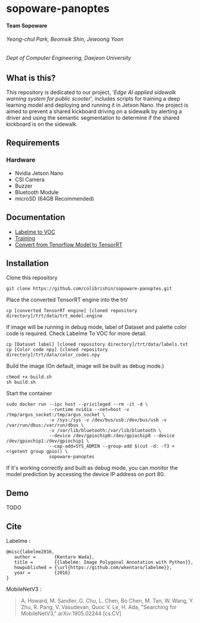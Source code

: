 
# sopoware-panoptes
#### Team Sopoware
###### Yeong-chul Park, Beomsik Shin, Jewoong Yoon
###### Dept of Computer Engineering, Daejeon University

## What is this?
This repository is dedicated to our project, '_Edge AI applied sidewalk warning system for public scooter_', includes scripts for training a deep learning model and deploying and running it in Jetson Nano. the project is aimed to prevent a shared kickboard driving on a sidewalk by alerting a driver and using the semantic segmentation to determine if the shared kickboard is on the sidewalk.

## Requirements
### Hardware
* Nvidia Jetson Nano
* CSI Camera
* Buzzer
* Bluetooth Module
* microSD (64GB Recommended)

## Documentation
* [Labelme to VOC](https://colab.research.google.com/drive/1-gydoon3ROho8mKwXy_VkbxQ-SlxjN1J?usp=sharing)
* [Training](https://colab.research.google.com/drive/1rTYmXW5S9tPD-pBJHBiGGSeT_n3EQumC?usp=sharing)
* [Convert from Tenorflow Model to TensorRT](https://colab.research.google.com/drive/1Ow65KbqCK4A6_Znghwe02rgTau4tImsX?usp=sharing)

## Installation
Clone this repository
```
git clone https://github.com/colibrishin/sopoware-panoptes.git
```
Place the converted TensorRT engine into the trt/
```
cp [converted TensorRT engine] [cloned repository directory]/trt/data/trt_model.engine
```
If image will be running in debug mode, label of Dataset and palette color code is required. Check Labelme To VOC for more detail.
```
cp [Dataset label] [cloned repository directory]/trt/data/labels.txt
cp [Color code npy] [cloned repository directory]/trt/data/color_codes.npy
```
Build the image (On default, image will be built as debug mode.)
```
chmod +x build.sh
sh build.sh
```
Start the container
```
sudo docker run --ipc host --privileged --rm -it -d \
                --runtime nvidia --net=host -v /tmp/argus_socket:/tmp/argus_socket \
                -v /sys:/sys -v /dev/bus/usb:/dev/bus/usb -v /var/run/dbus:/var/run/dbus \
                -v /var/lib/bluetooth:/var/lib/bluetooth \
                --device /dev/gpiochip0:/dev/gpiochip0 --device /dev/gpiochip1:/dev/gpiochip1 \
                --cap-add=SYS_ADMIN --group-add $(cut -d: -f3 < <(getent group gpio)) \
                sopoware-panoptes
```
If it's working correctly and built as debug mode, you can monitor the model prediction by accessing the device IP address on port 80.

## Demo
TODO

## Cite

Labelme :

```
@misc{labelme2016,
   author =       {Kentaro Wada},
   title =        {{labelme: Image Polygonal Annotation with Python}},
   howpublished = {\url{https://github.com/wkentaro/labelme}},
   year =         {2016}
}
```


MobileNetV3 :
> A. Howard, M. Sandler, G. Chu, L. Chen, Bo Chen, M. Tan, W. Wang, Y. Zhu, R. Pang, V. Vasudevan, Quoc V. Le, H. Ada, "Searching for MobileNetV3," arXiv:1905.02244 [cs.CV] 

